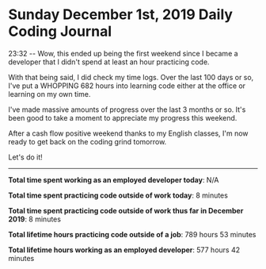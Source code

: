 # Sunday December 1st, 2019 Daily Coding Journal

23:32 -- Wow, this ended up being the first weekend since I became a developer that I didn't spend at least an hour practicing code.

With that being said, I did check my time logs. Over the last 100 days or so, I've put a WHOPPING 682 hours into learning code either at the office or learning on my own time.

I've made massive amounts of progress over the last 3 months or so. It's been good to take a moment to appreciate my progress this weekend.

After a cash flow positive weekend thanks to my English classes, I'm now ready to get back on the coding grind tomorrow.

Let's do it!

___
**Total time spent working as an employed developer today**: N/A

**Total time spent practicing code outside of work today**: 8 minutes

**Total time spent practicing code outside of work thus far in December 2019**: 8 minutes

**Total lifetime hours practicing code outside of a job**: 789 hours 53 minutes

**Total lifetime hours working as an employed developer**: 577 hours 42 minutes